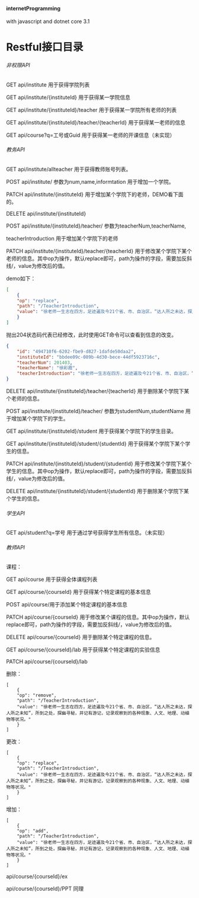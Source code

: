 #### internetProgramming

with javascript and dotnet core 3.1



# Restful接口目录

###### 非权限API

GET api/institute 用于获得学院列表

GET api/institute/{instituteId} 用于获得某一学院信息

GET api/institute/{instituteId}/teacher 用于获得某一学院所有老师的列表

GET api/institute/{instituteId}/teacher/{teacherId} 用于获得某一老师的信息

GET api/course?q=工号或Guid 用于获得某一老师的开课信息（未实现）

###### 教务API

GET api/institute/allteacher 用于获得教师账号列表。

POST api/institute/ 参数为num,name,informtation 用于增加一个学院。

PATCH api/institute/{instituteId} 用于增加某个学院下的老师，DEMO看下面的。

DELETE api/institute/{instituteId} 

POST api/institute/{instituteId}/teacher/ 参数为teacherNum,teacherName,

teacherIntroduction 用于增加某个学院下的老师

PATCH api/institute/{instituteId}/teacher/{teacherId} 用于修改某个学院下某个老师的信息。其中op为操作，默认replace即可，path为操作的字段，需要加反斜线/，value为修改后的值。

demo如下：

```json
[
    {
    "op": "replace",
    "path": "/TeacherIntroduction",
    "value": "徐老师一生志在四方，足迹遍及今21个省、市、自治区，“达人所之未达，探人所之未知”，所到之处，探幽寻秘，并记有游记，记录观察到的各种现象、人文、地理、动植物等状况。"
    }
]
```

抛出204状态码代表已经修改，此时使用GET命令可以查看到信息的改变。

```json
{
    "id": "494710f6-6202-fbe9-d827-1dafde50daa2",
    "instituteId": "bbdee09c-089b-4d30-bece-44df5923716c",
    "teacherNum": 201403,
    "teacherName": "徐彩霞",
    "teacherIntroduction": "徐老师一生志在四方，足迹遍及今21个省、市、自治区，“达人所之未达，探人所之未知”，所到之处，探幽寻秘，并记有游记，记录观察到的各种现象、人文、地理、动植物等状况。"
}
```

DELETE api/institute/{instituteId}/teacher/{teacherId} 用于删除某个学院下某个老师的信息。

POST api/institute/{instituteId}/teacher/ 参数为studentNum,studentName 用于增加某个学院下的学生。

GET api/institute/{instituteId}/student 用于获得某个学院下的学生目录。

GET api/institute/{instituteId}/student/{studentId} 用于获得某个学院下某个学生的信息。

PATCH api/institute/{instituteId}/student/{studentId} 用于修改某个学院下某个学生的信息。其中op为操作，默认replace即可，path为操作的字段，需要加反斜线/，value为修改后的值。

DELETE api/institute/{instituteId}/student/{studentId} 用于删除某个学院下某个学生的信息。

###### 学生API

GET api/student?q=学号  用于通过学号获得学生所有信息。（未实现）

###### 教师API

课程：

GET api/course 用于获得全体课程列表

GET api/course/{courseId} 用于获得某个特定课程的基本信息

POST api/course/用于添加某个特定课程的基本信息

PATCH api/course/{courseId} 用于修改某个课程的信息。其中op为操作，默认replace即可，path为操作的字段，需要加反斜线/，value为修改后的值。

DELETE api/course/{courseId} 用于删除某个特定课程的信息。

GET api/course/{courseId}/lab 用于获得某个特定课程的实验信息

PATCH api/course/{courseId}/lab

删除：

```
[
    {
    "op": "remove",
    "path": "/TeacherIntroduction",
    "value": "徐老师一生志在四方，足迹遍及今21个省、市、自治区，“达人所之未达，探人所之未知”，所到之处，探幽寻秘，并记有游记，记录观察到的各种现象、人文、地理、动植物等状况。"
    }
]
```

更改：

```
[
    {
    "op": "replace",
    "path": "/TeacherIntroduction",
    "value": "徐老师一生志在四方，足迹遍及今21个省、市、自治区，“达人所之未达，探人所之未知”，所到之处，探幽寻秘，并记有游记，记录观察到的各种现象、人文、地理、动植物等状况。"
    }
]
```

增加：

```
[
    {
    "op": "add",
    "path": "/TeacherIntroduction",
    "value": "徐老师一生志在四方，足迹遍及今21个省、市、自治区，“达人所之未达，探人所之未知”，所到之处，探幽寻秘，并记有游记，记录观察到的各种现象、人文、地理、动植物等状况。"
    }
]
```



api/course/{courseId}/ex

api/course/{courseId}/PPT 同理